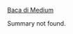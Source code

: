 <!--START_SECTION:medium-->
[Baca di Medium](https://medium.com/@dikaelsaputra/memahami-konsep-tunneling-dalam-jaringan-komputer-c6fb206a4b65?source=rss-272e0aace4a6------2)

Summary not found.
<!--END_SECTION:medium-->
